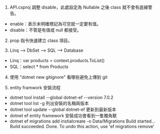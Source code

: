 1. API.csproj
調整 <Nullable>disable</Nullable>，此處設定為 Nullable 之後 class 就不會有底線警告。
- enable：表示未明確標記為可空就一定要有值。
- disable：不管是有值或 null 都接受。

2. prop 指令快速建立 class 項目。

3.  Linq --> DbSet --> SQL --> Database
- Linq：var products = context.products.ToList()
- SQL：select * from Products

4. 使用 "dotnet new gitignore" 看哪些避免上傳到 git

5. entity framwork 安裝流程
- dotnet tool install --global dotnet-ef --version 7.0.2
- dotnet tool list -g 列出安裝的名稱與版本
- dotnet tool update --global dotnet-ef 更新到最新版本
- dotnet ef entity framework 安裝成功會看到一隻獨角獸
- dotnet ef migrations add instialcreate -o Data/Migrations
Build started...
Build succeeded.
Done. To undo this action, use 'ef migrations remove'
